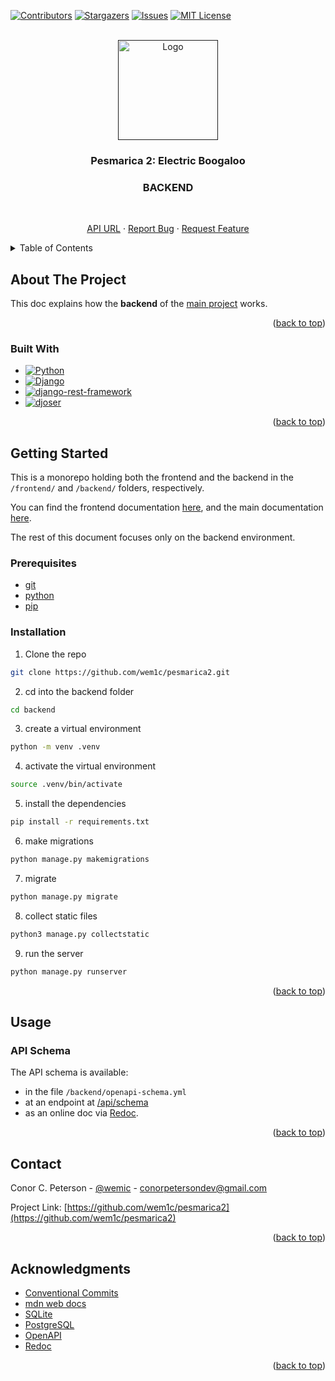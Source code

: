 <!--
https://github.com/othneildrew/Best-README-Template/blob/master/README.md -->

<!-- Improved compatibility of back to top link: See: https://github.com/othneildrew/Best-README-Template/pull/73 -->

<a name="readme-top"></a>

<!-- PROJECT SHIELDS -->
<!--
*** I'm using markdown "reference style" links for readability.
*** Reference links are enclosed in brackets [ ] instead of parentheses ( ).
*** See the bottom of this document for the declaration of the reference variables
*** for contributors-url, forks-url, etc. This is an optional, concise syntax you may use.
*** https://www.markdownguide.org/basic-syntax/#reference-style-links
-->

[![Contributors][contributors-shield]][contributors-url]
[![Stargazers][stars-shield]][stars-url]
[![Issues][issues-shield]][issues-url]
[![MIT License][license-shield]][license-url]

<!-- [![Forks][forks-shield]][forks-url] -->

<!-- PROJECT LOGO -->
<br />
<div align="center">
  <a href="">
    <img src="https://www.startpage.com/av/proxy-image?piurl=https%3A%2F%2Fi.etsystatic.com%2F22467704%2Fr%2Fil%2F907556%2F2998547453%2Fil_fullxfull.2998547453_rxym.jpg&sp=1686906565Taf4a310b738e5cf1f6dbb2e13b643f7e39a4b95856919790483c77c147ca17d4" alt="Logo" width="160" height="160">
  </a>

  <h3 align="center">Pesmarica 2: Electric Boogaloo</h3>
  <h3 align="center"><strong>BACKEND</strong></h3>
  <br>
  <p align="center">
    <a href="https://pesmarica2-production-91cd.up.railway.app/api">API URL</a>
    ·
    <a href="https://github.com/wem1c/pesmarica2/issues">Report Bug</a>
    ·
    <a href="https://github.com/wem1c/pesmarica2/issues">Request Feature</a>
  </p>
</div>

<!-- TABLE OF CONTENTS -->
<details>
  <summary>Table of Contents</summary>
  <ol>
    <li>
      <a href="#about-the-project">About The Project</a>
      <ul>
        <li><a href="#built-with">Built With</a></li>
      </ul>
    </li>
    <li>
      <a href="#getting-started">Getting Started</a>
      <ul>
        <li><a href="#prerequisites">Prerequisites</a></li>
        <li><a href="#installation">Installation</a></li>
      </ul>
    </li>
    <li><a href="#license">License</a></li>
    <li><a href="#contact">Contact</a></li>
    <li><a href="#acknowledgments">Acknowledgments</a></li>
  </ol>
</details>

<!-- ABOUT THE PROJECT -->

## About The Project

This doc explains how the **backend** of the [main project](https://github.com/wem1c/pesmarica2) works.

<p align="right">(<a href="#readme-top">back to top</a>)</p>

### Built With

-   [![Python][python-shield]][python-url]
-   [![Django][django-shield]][django-url]
-   [![django-rest-framework][django-rest-framework-shield]][django-rest-framework-url]
-   [![djoser][djoser-shield]][djoser-url]

<p align="right">(<a href="#readme-top">back to top</a>)</p>

<!-- GETTING STARTED -->

## Getting Started

This is a monorepo holding both the frontend and the backend in the `/frontend/` and `/backend/` folders, respectively.

You can find the frontend documentation [here][frontend-readme-url], and the main documentation [here](https://github.com/wem1c/pesmarica2/blob/main/README.md).

The rest of this document focuses only on the backend environment.

### Prerequisites

-   [git][git-url]
-   [python][python-url]
-   [pip][pip-url]

### Installation

1. Clone the repo

```sh
git clone https://github.com/wem1c/pesmarica2.git
```

2. cd into the backend folder

```sh
cd backend
```

3. create a virtual environment

```sh
python -m venv .venv
```

4. activate the virtual environment

```sh
source .venv/bin/activate
```

5. install the dependencies

```sh
pip install -r requirements.txt
```

6. make migrations

```sh
python manage.py makemigrations
```

7. migrate

```sh
python manage.py migrate
```

8. collect static files
```sh
python3 manage.py collectstatic
```

9. run the server

```sh
python manage.py runserver
```

<p align="right">(<a href="#readme-top">back to top</a>)</p>

<!-- USAGE -->

## Usage

### API Schema

The API schema is available:

-   in the file `/backend/openapi-schema.yml`
-   at an endpoint at [/api/schema](https://pesmarica2-production-91cd.up.railway.app/api/schema)
-   as an online doc via [Redoc](https://redocly.github.io/redoc/?url=https://pesmarica2-production-91cd.up.railway.app/api/schema).

<p align="right">(<a href="#readme-top">back to top</a>)</p>

<!-- CONTACT -->

## Contact

Conor C. Peterson - [@wemic](https://social.linux.pizza/@wemic) - conorpetersondev@gmail.com

Project Link: [https://github.com/wem1c/pesmarica2](https://github.com/wem1c/pesmarica2)

<p align="right">(<a href="#readme-top">back to top</a>)</p>

<!-- ACKNOWLEDGMENTS -->

## Acknowledgments

-   [Conventional Commits](https://conventionalcommits.org)
-   [mdn web docs](https://developer.mozilla.org/en-US/docs/Learn/Server-side/Django)
-   [SQLite](https://www.sqlite.org/)
-   [PostgreSQL](https://www.postgresql.org/)
-   [OpenAPI](https://www.openapis.org/)
-   [Redoc](https://redocly.github.io/redoc/)

<p align="right">(<a href="#readme-top">back to top</a>)</p>

<!-- MARKDOWN LINKS & IMAGES -->
<!-- https://www.markdownguide.org/basic-syntax/#reference-style-links -->

[contributors-shield]: https://img.shields.io/github/contributors/othneildrew/Best-README-Template.svg?style=for-the-badge
[contributors-url]: https://github.com/wem1c/pesmarica2/graphs/contributors
[stars-shield]: https://img.shields.io/github/stars/othneildrew/Best-README-Template.svg?style=for-the-badge
[stars-url]: https://github.com/wem1c/pesmarica2/stargazers
[issues-shield]: https://img.shields.io/github/issues/othneildrew/Best-README-Template.svg?style=for-the-badge
[issues-url]: https://github.com/wem1c/pesmarica2/issues
[license-shield]: https://img.shields.io/github/license/othneildrew/Best-README-Template.svg?style=for-the-badge
[license-url]: https://github.com/othneildrew/Best-README-Template/blob/master/LICENSE.txt
[product-screenshot]: images/screenshot.png
[python-shield]: https://img.shields.io/badge/Python-3.11.3-3673a6?style=for-the-badge&logo=python&labelColor=white
[python-url]: https://python.org/
[django-shield]: https://img.shields.io/badge/Django-4.2.1-white?style=for-the-badge&logo=django&logoColor=ffffff&labelColor=092E20
[django-url]: https://www.djangoproject.com/
[frontend-readme-url]: https://github.com/wem1c/pesmarica2/blob/main/frontend/README.md
[backend-readme-url]: https://github.com/wem1c/pesmarica2/blob/main/backend/README.md
[pip-url]: https://pip.pypa.io/en/stable/
[git-url]: https://git-scm.com/
[django-rest-framework-shield]: https://img.shields.io/badge/Django%20REST%20Framework-3.14.0-a30000?style=for-the-badge&labelColor=black
[django-rest-framework-url]: https://www.django-rest-framework.org/
[djoser-shield]: https://img.shields.io/badge/djoser-2.2.0-white?style=for-the-badge&labelColor=2980b9
[djoser-url]: https://djoser.readthedocs.io/en/latest/
